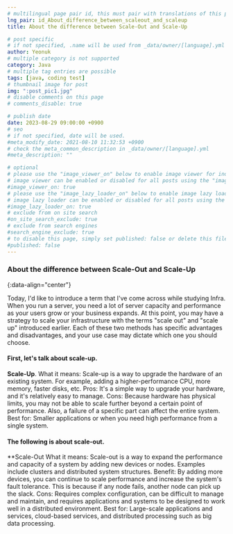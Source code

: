 ```yaml
---
# multilingual page pair id, this must pair with translations of this page. (This name must be unique)
lng_pair: id_About_difference_between_scaleout_and_scaleup
title: About the difference between Scale-Out and Scale-Up

# post specific
# if not specified, .name will be used from _data/owner/[language].yml
author: Yeonuk
# multiple category is not supported
category: Java
# multiple tag entries are possible
tags: [java, coding test]
# thumbnail image for post
img: ":post_pic1.jpg"
# disable comments on this page
# comments_disable: true

# publish date
date: 2023-08-29 09:00:00 +0900
# seo
# if not specified, date will be used.
#meta_modify_date: 2021-08-10 11:32:53 +0900
# check the meta_common_description in _data/owner/[language].yml
#meta_description: ""

# optional
# please use the "image_viewer_on" below to enable image viewer for individual pages or posts (_posts/ or [language]/_posts folders).
# image viewer can be enabled or disabled for all posts using the "image_viewer_posts: true" setting in _data/conf/main.yml.
#image_viewer_on: true
# please use the "image_lazy_loader_on" below to enable image lazy loader for individual pages or posts (_posts/ or [language]/_posts folders).
# image lazy loader can be enabled or disabled for all posts using the "image_lazy_loader_posts: true" setting in _data/conf/main.yml.
#image_lazy_loader_on: true
# exclude from on site search
#on_site_search_exclude: true
# exclude from search engines
#search_engine_exclude: true
# to disable this page, simply set published: false or delete this file
#published: false
---
```


<!-- outline-start -->

### About the difference between Scale-Out and Scale-Up

{:data-align="center"}

<!-- outline-end -->

Today, I'd like to introduce a term that I've come across while studying Infra.
When you run a server, you need a lot of server capacity and performance as your users grow or your business expands.
At this point, you may have a strategy to scale your infrastructure with the terms "scale out" and "scale up" introduced earlier.
Each of these two methods has specific advantages and disadvantages, and your use case may dictate which one you should choose.

#### First, let's talk about scale-up.

**Scale-Up**.
What it means: Scale-up is a way to upgrade the hardware of an existing system. For example, adding a higher-performance CPU, more memory, faster disks, etc.
Pros: It's a simple way to upgrade your hardware, and it's relatively easy to manage.
Cons: Because hardware has physical limits, you may not be able to scale further beyond a certain point of performance. Also, a failure of a specific part can affect the entire system.
Best for: Smaller applications or when you need high performance from a single system.

#### The following is about scale-out.

\*\*Scale-Out
What it means: Scale-out is a way to expand the performance and capacity of a system by adding new devices or nodes. Examples include clusters and distributed system structures.
Benefit: By adding more devices, you can continue to scale performance and increase the system's fault tolerance. This is because if any node fails, another node can pick up the slack.
Cons: Requires complex configuration, can be difficult to manage and maintain, and requires applications and systems to be designed to work well in a distributed environment.
Best for: Large-scale applications and services, cloud-based services, and distributed processing such as big data processing.
